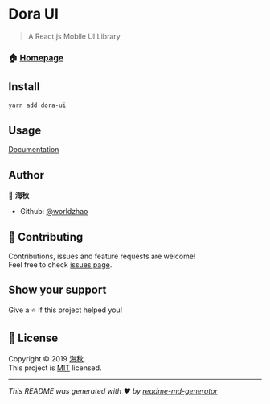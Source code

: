# Dora UI

> A React.js Mobile UI Library

### 🏠 [Homepage](https://dora-ui.netlify.com/)

## Install

```sh
yarn add dora-ui
```

## Usage

[Documentation](https://dora-ui.netlify.com/)

## Author

👤 **海秋**

- Github: [@worldzhao](https://github.com/worldzhao)

## 🤝 Contributing

Contributions, issues and feature requests are welcome!<br />Feel free to check [issues page](https://github.com/worldzhao/dora-ui/issues).

## Show your support

Give a ⭐️ if this project helped you!

## 📝 License

Copyright © 2019 [海秋](https://github.com/worldzhao).<br />
This project is [MIT](https://github.com/worldzhao/dora-ui/blob/master/LICENSE) licensed.

---

_This README was generated with ❤️ by [readme-md-generator](https://github.com/kefranabg/readme-md-generator)_
